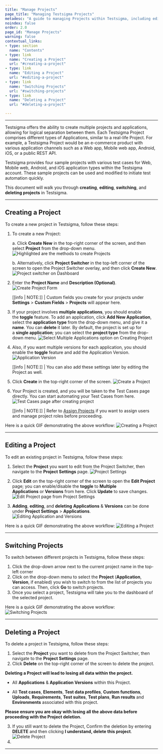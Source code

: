 ```yaml
---
title: "Manage Projects"
page_title: "Managing Testsigma Projects"
metadesc: "A guide to managing Projects within Testsigma, including editing, deleting projects, and enabling/disabling multiple Application/Versions"
noindex: false
order: 2.0
page_id: "Manage Projects"
warning: false
contextual_links:
- type: section
  name: "Contents"
- type: link
  name: "Creating a Project"
  url: "#creating-a-project"
- type: link
  name: "Editing a Project"
  url: "#editing-a-project"
- type: link
  name: "Switching Projects"
  url: "#switching-projects"  
- type: link
  name: "Deleting a Project"
  url: "#deleting-a-project"

---
```


---

Testsigma offers the ability to create multiple projects and applications, allowing for logical separation between them. Each Testsigma Project comprises different types of Applications, similar to a real-life Project. For example, a Testsigma Project would be an e-commerce product with various application channels such as a Web app, Mobile web app, Android, iOS, or a public REST API.

Testsigma provides four sample projects with various test cases for Web, Mobile web, Android, and iOS application types within the Testsigma account. These sample projects can be used and modified to initiate test automation quickly.

This document will walk you through **creating**, **editing**, **switching**, and **deleting projects** in Testsigma.

---

## **Creating a Project**

To create a new project in Testsigma, follow these steps:

1. To create a new Project:

    a. Click **Create New** in the top-right corner of the screen, and then select **Project** from the drop-down menu. ![Highlighted are the methods to create Projects](https://s3.amazonaws.com/static-docs.testsigma.com/new_images/projects/overview/createnew_dashboard_ts.png)

    b. Alternatively, click **Project Switcher** in the top-left corner of the screen to open the Project Switcher overlay, and then click **Create New**. ![Project switcher on Dashboard](https://s3.amazonaws.com/static-docs.testsigma.com/new_images/projects/overview/createnew_switcher_ts.png)

2. Enter the **Project Name** and **Description (Optional)**. ![Create Project Form](https://s3.amazonaws.com/static-docs.testsigma.com/new_images/projects/overview/projectname_ts.png)

    [[info | NOTE:]]
    | Custom fields you create for your projects under **Settings** > **Custom Fields** > **Projects** will appear here.
 

3. If your project involves **multiple applications**, you should enable the **toggle** feature. To add an application, click **Add New Application**, select the **application type** from the drop-down menu, and give it a **name**. You can **delete** it later. By default, the project is set up for a **single application**; you can select the **project type** from the drop-down menu. ![Select Multiple Applications option on Creating Project](https://s3.amazonaws.com/static-docs.testsigma.com/new_images/projects/overview/enabletoggle_multipleapp.png)

4. Also, if you want multiple versions for each application, you should enable the **toggle** feature and add the Application Version. ![Application Version](https://s3.amazonaws.com/static-docs.testsigma.com/new_images/projects/overview/enabletoggle_appversion.png)

    [[info | NOTE:]]
    | You can also add these settings later by editing the Project as well.

5. Click **Create** in the top-right corner of the screen. ![Create a Project](https://s3.amazonaws.com/static-docs.testsigma.com/new_images/projects/overview/create_project_ts.png)
   
6. Your Project is created, and you will be taken to the Test Cases page directly. You can start automating your Test Cases from here. ![Test Cases page after creating project](https://s3.amazonaws.com/static-docs.testsigma.com/new_images/projects/overview/newproject_tc_ts.png)

    [[info | NOTE:]]
    | Refer to [Assign Projects](https://testsigma.com/docs/collaboration/assign-projects/) if you want to assign users and manage project roles before proceeding.
  
Here is a quick GIF demonstrating the above workflow: ![Creating a Project](https://s3.amazonaws.com/static-docs.testsigma.com/new_images/projects/overview/creatingaproject.gif)

---

## **Editing a Project**

To edit an existing project in Testsigma, follow these steps:

1. Select the **Project** you want to edit from the Project Switcher, then navigate to the **Project Settings** page. ![Project Settings](https://s3.amazonaws.com/static-docs.testsigma.com/new_images/projects/overview/projectedit_ts.png)

2. Click **Edit** on the top-right corner of the screen to open the **Edit Project** page; you can enable/disable the **toggle** to **Multiple Applications** or **Versions** from here. Click **Update** to save changes. ![Edit Project page from Project Settings](https://s3.amazonaws.com/static-docs.testsigma.com/new_images/projects/overview/editproject_update_ts.png)

3. **Adding**, **editing**, and **deleting** **Applications** & **Versions** can be done under **Project Settings** > **Applications**. ![Editing Application and Versions](https://s3.amazonaws.com/static-docs.testsigma.com/new_images/projects/overview/editapplication_ts.png)

Here is a quick GIF demonstrating the above workflow: ![Editing a Project](https://s3.amazonaws.com/static-docs.testsigma.com/new_images/projects/overview/editingaproject.gif)

---

## **Switching Projects**

To switch between different projects in Testsigma, follow these steps:

1. Click the drop-down arrow next to the current project name in the top-left corner
2. Click on the drop-down menu to select the **Project** (**Application**, **Version**, if enabled) you wish to switch to from the list of projects you can access. Then, click **Go** to switch projects. 
3. Once you select a project, Testsigma will take you to the dashboard of the selected project.

Here is a quick GIF demonstrating the above workflow: ![Switching Projects](https://s3.amazonaws.com/static-docs.testsigma.com/new_images/projects/overview/switchingproject.gif)

---

## **Deleting a Project**

To delete a project in Testsigma, follow these steps:

1. Select the **Project** you want to delete from the Project Switcher, then navigate to the **Project Settings** page.
2. Click **Delete** on the top-right corner of the screen to delete the project.

**Deleting a Project will lead to losing all data within the project.**

  - All **Applications** & **Application Versions** within this Project.

  - All **Test cases**, **Elements**, **Test data profiles**, **Custom functions**, **Uploads**, **Requirements**, **Test suites**, **Test plans**, **Run results** and **Environments** associated with this project.

**Please ensure you are okay with losing all the above data before proceeding with the Project deletion.**

3. If you still want to delete the Project, Confirm the deletion by entering **DELETE** and then clicking **I understand, delete this project**. ![Delete Project](https://s3.amazonaws.com/static-docs.testsigma.com/new_images/projects/overview/deleteproject_ts.png)
4. 
---
